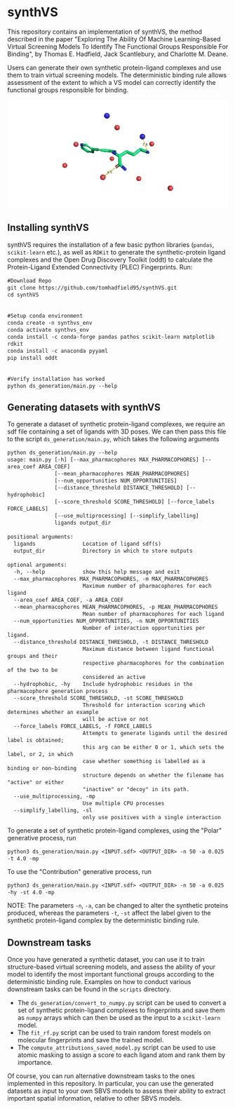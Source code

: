 # synthVS

This repository contains an implementation of synthVS, the method described in the paper "Exploring The Ability Of Machine Learning-Based Virtual Screening Models To Identify The Functional Groups Responsible For Binding", by Thomas E. Hadfield, Jack Scantlebury, and Charlotte M. Deane.

Users can generate their own synthetic protein-ligand complexes and use them to train virtual screening models. The deterministic binding rule allows assessment of the extent to which a VS model can correctly identify the functional groups responsible for binding.

![Example synthetic protein-ligand complex](example_complex.png)

## Installing synthVS

synthVS requires the installation of a few basic python libraries (`pandas`, `scikit-learn` etc.), as well as `RDKit` to generate the synthetic-protein ligand complexes and the Open Drug Discovery Toolkit (oddt) to calculate the Protein-Ligand Extended Connectivity (PLEC) Fingerprints. Run: 

```
#Download Repo
git clone https://github.com/tomhadfield95/synthVS.git
cd synthVS


#Setup conda environment
conda create -n synthvs_env
conda activate synthvs_env
conda install -c conda-forge pandas pathos scikit-learn matplotlib rdkit
conda install -c anaconda pyyaml
pip install oddt


#Verify installation has worked
python ds_generation/main.py --help
```


## Generating datasets with synthVS

To generate a dataset of synthetic protein-ligand complexes, we require an sdf file containing a set of ligands with 3D poses. We can then pass this file to the script `ds_generation/main.py`, which takes the following arguments

```
python ds_generation/main.py --help
usage: main.py [-h] [--max_pharmacophores MAX_PHARMACOPHORES] [--area_coef AREA_COEF]
               [--mean_pharmacophores MEAN_PHARMACOPHORES]
               [--num_opportunities NUM_OPPORTUNITIES]
               [--distance_threshold DISTANCE_THRESHOLD] [--hydrophobic]
               [--score_threshold SCORE_THRESHOLD] [--force_labels FORCE_LABELS]
               [--use_multiprocessing] [--simplify_labelling]
               ligands output_dir

positional arguments:
  ligands               Location of ligand sdf(s)
  output_dir            Directory in which to store outputs

optional arguments:
  -h, --help            show this help message and exit
  --max_pharmacophores MAX_PHARMACOPHORES, -m MAX_PHARMACOPHORES
                        Maximum number of pharmacophores for each ligand
  --area_coef AREA_COEF, -a AREA_COEF
  --mean_pharmacophores MEAN_PHARMACOPHORES, -p MEAN_PHARMACOPHORES
                        Mean number of pharmacophores for each ligand
  --num_opportunities NUM_OPPORTUNITIES, -n NUM_OPPORTUNITIES
                        Number of interaction opportunities per ligand.
  --distance_threshold DISTANCE_THRESHOLD, -t DISTANCE_THRESHOLD
                        Maximum distance between ligand functional groups and their
                        respective pharmacophores for the combination of the two to be
                        considered an active
  --hydrophobic, -hy    Include hydrophobic residues in the pharmacophore generation process
  --score_threshold SCORE_THRESHOLD, -st SCORE_THRESHOLD
                        Threshold for interaction scoring which determines whether an example
                        will be active or not
  --force_labels FORCE_LABELS, -f FORCE_LABELS
                        Attempts to generate ligands until the desired label is obtained;
                        this arg can be either 0 or 1, which sets the label, or 2, in which
                        case whether something is labelled as a binding or non-binding
                        structure depends on whether the filename has "active" or either
                        "inactive" or "decoy" in its path.
  --use_multiprocessing, -mp
                        Use multiple CPU processes
  --simplify_labelling, -sl
                        only use positives with a single interaction

```

To generate a set of synthetic protein-ligand complexes, using the "Polar" generative process, run 

```
python3 ds_generation/main.py <INPUT.sdf> <OUTPUT_DIR> -n 50 -a 0.025 -t 4.0 -mp
```

To use the "Contribution" generative process, run 

```
python3 ds_generation/main.py <INPUT.sdf> <OUTPUT_DIR> -n 50 -a 0.025 -hy -st 4.0 -mp
```

NOTE: The parameters `-n`, `-a`, can be changed to alter the synthetic proteins produced, whereas the parameters `-t`, `-st` affect the label given to the synthetic protein-ligand complex by the deterministic binding rule.

## Downstream tasks

Once you have generated a synthetic dataset, you can use it to train structure-based virtual screening models, and assess the ability of your model to identify the most important functional groups according to the deterministic binding rule. Examples on how to conduct various downstream tasks can be found in the `scripts` directory.

* The `ds_generation/convert_to_numpy.py` script can be used to convert a set of synthetic protein-ligand complexes to fingerprints and save them as `numpy` arrays which can then be used as the input to a `scikit-learn` model.
* The `fit_rf.py` script can be used to train random forest models on molecular fingerprints and save the trained model.
* The `compute_attributions_saved_model.py` script can be used to use atomic masking to assign a score to each ligand atom and rank them by importance.

Of course, you can run alternative downstream tasks to the ones implemented in this repository. In particular, you can use the generated datasets as input to your own SBVS models to assess their ability to extract important spatial information, relative to other SBVS models.
